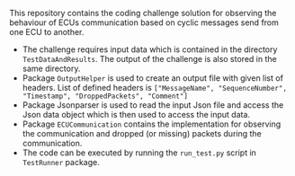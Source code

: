 This repository contains the coding challenge solution for observing the behaviour of ECUs communication based on cyclic messages send from one ECU to another.
* The challenge requires input data which is contained in the directory `TestDataAndResults`. The output of the challenge is also stored in the same directory.
* Package `OutputHelper` is used to create an output file with given list of headers. List of defined headers is `["MessageName", "SequenceNumber", "Timestamp", "DroppedPackets", "Comment"]`
* Package Jsonparser is used to read the input Json file and access the Json data object which is then used to access the input data.
* Package `ECUCommunication` contains the implementation for observing the communication and dropped (or missing) packets during the communication.
* The code can be executed by running the `run_test.py` script in `TestRunner` package.
